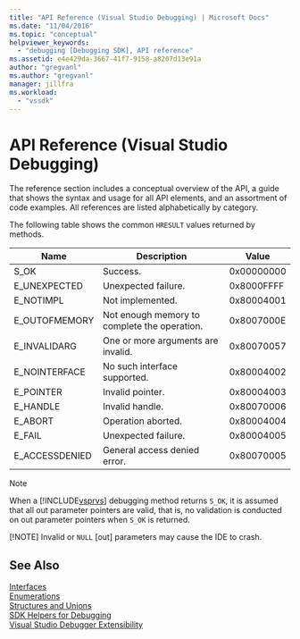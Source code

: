 ```yaml
---
title: "API Reference (Visual Studio Debugging) | Microsoft Docs"
ms.date: "11/04/2016"
ms.topic: "conceptual"
helpviewer_keywords: 
  - "debugging [Debugging SDK], API reference"
ms.assetid: e4e429da-3667-41f7-9158-a8207d13e91a
author: "gregvanl"
ms.author: "gregvanl"
manager: jillfra
ms.workload: 
  - "vssdk"
---
```

# API Reference (Visual Studio Debugging)
The reference section includes a conceptual overview of the API, a guide that shows the syntax and usage for all API elements, and an assortment of code examples. All references are listed alphabetically by category.  
  
 The following table shows the common `HRESULT` values returned by methods.  
  
|Name|Description|Value|  
|----------|-----------------|-----------|  
|S_OK|Success.|0x00000000|  
|E_UNEXPECTED|Unexpected failure.|0x8000FFFF|  
|E_NOTIMPL|Not implemented.|0x80004001|  
|E_OUTOFMEMORY|Not enough memory to complete the operation.|0x8007000E|  
|E_INVALIDARG|One or more arguments are invalid.|0x80070057|  
|E_NOINTERFACE|No such interface supported.|0x80004002|  
|E_POINTER|Invalid pointer.|0x80004003|  
|E_HANDLE|Invalid handle.|0x80070006|  
|E_ABORT|Operation aborted.|0x80004004|  
|E_FAIL|Unexpected failure.|0x80004005|  
|E_ACCESSDENIED|General access denied error.|0x80070005|  
  
> [!NOTE]
>  When a [!INCLUDE[vsprvs](../../../code-quality/includes/vsprvs_md.md)] debugging method returns `S_OK`, it is assumed that all out parameter pointers are valid, that is, no validation is conducted on out parameter pointers when `S_OK` is returned.  
> 
> [!NOTE]
>  Invalid or `NULL` [out] parameters may cause the IDE to crash.  
  
## See Also  
 [Interfaces](../../../extensibility/debugger/reference/interfaces-visual-studio-debugging.md)   
 [Enumerations](../../../extensibility/debugger/reference/enumerations-visual-studio-debugging.md)   
 [Structures and Unions](../../../extensibility/debugger/reference/structures-and-unions.md)   
 [SDK Helpers for Debugging](../../../extensibility/debugger/reference/sdk-helpers-for-debugging.md)   
 [Visual Studio Debugger Extensibility](../../../extensibility/debugger/visual-studio-debugger-extensibility.md)